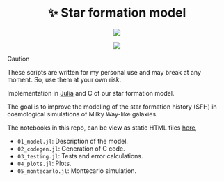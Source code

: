 <div align="center">
    <h1>✨ Star formation model</h1>
</div>

<p align="center">
    <a href="https://julialang.org"><img src="https://img.shields.io/badge/-Julia-9558B2?style=for-the-badge&logo=julia&logoColor=white"></a>
</p>

<p align="center">
    <a href="https://github.com/ezequiel92/star_formation_model/blob/main/LICENSE"><img src="https://img.shields.io/github/license/ezequiel92/star_formation_model?style=flat&logo=GNU&labelColor=2B2D2F"></a>
</p>

> [!CAUTION]
> These scripts are written for my personal use and may break at any moment. So, use them at your own risk.

Implementation in [Julia](https://julialang.org) and C of our star formation model.

The goal is to improve the modeling of the star formation history (SFH) in cosmological simulations of Milky Way-like galaxies.

The notebooks in this repo, can be view as static HTML files [here](https://ezequiel92.github.io/star_formation_model/),

- `01_model.jl`: Description of the model.
- `02_codegen.jl`: Generation of C code.
- `03_testing.jl`: Tests and error calculations.
- `04_plots.jl`: Plots.
- `05_montecarlo.jl`: Montecarlo simulation.


